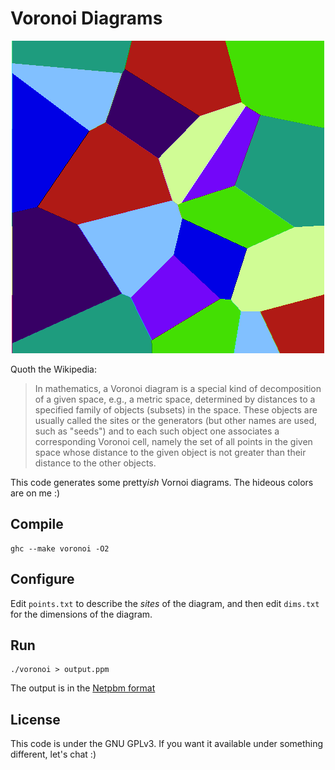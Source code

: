 Voronoi Diagrams
================

<p align="center">
  <img src="https://raw.githubusercontent.com/twopoint718/voronoi/master/voronoi1.png" />
</p>

Quoth the Wikipedia:
> In mathematics, a Voronoi diagram is a special kind of decomposition of a
> given space, e.g., a metric space, determined by distances to a specified
> family of objects (subsets) in the space. These objects are usually called
> the sites or the generators (but other names are used, such as "seeds") and
> to each such object one associates a corresponding Voronoi cell, namely the
> set of all points in the given space whose distance to the given object is
> not greater than their distance to the other objects.

This code generates some pretty*ish* Vornoi diagrams.  The hideous colors are
on me :)

Compile
-------
    ghc --make voronoi -O2

Configure
---------
Edit `points.txt` to describe the *sites* of the diagram, and then edit
`dims.txt` for the dimensions of the diagram.

Run
---
    ./voronoi > output.ppm

The output is in the [Netpbm format](https://en.wikipedia.org/wiki/Netpbm_format#PPM_example)

License
-------
This code is under the GNU GPLv3.  If you want it available under something
different, let's chat :)
